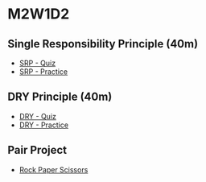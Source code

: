 # M2W1D2

## Single Responsibility Principle (40m)

- [SRP - Quiz]
- [SRP - Practice]

## DRY Principle (40m)

- [DRY - Quiz]
- [DRY - Practice]

## Pair Project

- [Rock Paper Scissors]

[srp - quiz]: https://open.appacademy.io/learn/js-py---pt-sept-2021-online/week-7---dry--oop--polymorphism/single-responsibility-principle-quiz
[srp - practice]: https://open.appacademy.io/learn/js-py---pt-sept-2021-online/week-7---dry--oop--polymorphism/practice--single-responsibility-principle
[dry - quiz]: https://open.appacademy.io/learn/js-py---pt-sept-2021-online/week-7---dry--oop--polymorphism/dry-quiz
[dry - practice]: https://open.appacademy.io/learn/js-py---pt-sept-2021-online/week-7---dry--oop--polymorphism/practice--dry
[Rock Paper Scissors]: https://open.appacademy.io/learn/js-py---pt-sept-2021-online/week-7---dry--oop--polymorphism/rock-paper-scissors-project-phase-4-6--bonus-
